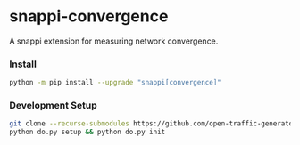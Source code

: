 # snappi-convergence

A snappi extension for measuring network convergence.

### Install

```bash
python -m pip install --upgrade "snappi[convergence]"
```

### Development Setup

```bash
git clone --recurse-submodules https://github.com/open-traffic-generator/snappi-convergence.git && cd snappi-convergence
python do.py setup && python do.py init
```

